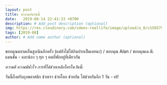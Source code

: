 ```yaml
---
layout: post
title: ทำงานกันวันนี้
date:   2019-08-14 22:41:33 +0700
description: # Add post description (optional)
img: https://res.cloudinary.com/sdees-reallife/image/upload/a_0/v1565795970/line_1565781890587.jpg # Add image post (optional)
tags: [2019-08]
author: # Add name author (optional)
---
```

ขอบคุณตลาดเย็นสูงเนินอีกครั้ง (แต่ยังไม่ได้กินปากเป็ดเลยนะ) / ขอบคุณ Alan / ขอบคุณเค.พี. แมนชั่น - และน้อง ๆ ทุก ๆ คนที่พักอยู่ที่เดียวกัน

<i class="fa fa-child" style="color:plum"></i>

*ความดี ความมีน้ำใจ การที่ได้ช่วยเหลือใครในวันนี้*:

วันนี้ก็งดรับถุงพลาสติก ช่วยเรา ช่วยโลก ช่วยกัน ได้ช่วยกันอีก 1 วัน - เย้!
